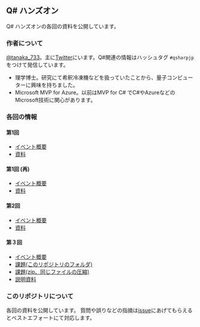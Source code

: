 ## Q# ハンズオン

Q# ハンズオンの各回の資料を公開しています。

### 作者について

[@tanaka_733](https://www.tanaka733.net/)。主に[Twitter](https://twitter.com/tanaka_733)にいます。Q#関連の情報はハッシュタグ ``#qsharpjp`` をつけて発信しています。

- 理学博士。研究にて希釈冷凍機などを扱っていたことから、量子コンピューターに興味を持ちました。
- Microsoft MVP for Azure。以前はMVP for C# でC#やAzureなどのMicrosoft技術に関心があります。

### 各回の情報

#### 第1回

- [イベント概要](https://openql.connpass.com/event/106116/)
- [資料](http://www.tanaka733.net/QSharp-Handson/01)

#### 第1回 (再)

- [イベント概要](https://openql.connpass.com/event/109709)
- [資料](http://www.tanaka733.net/QSharp-Handson/01r)

#### 第2回

- [イベント概要](https://openql.connpass.com/event/118035/)
- [資料](https://github.com/tanaka-takayoshi/GroverPractice)

#### 第３回

- [イベント概要](https://openql.connpass.com/event/135665/)
- [課題(このリポジトリのフォルダ)](https://github.com/tanaka-takayoshi/QSharp-Handson/tree/master/03/Measurements)
- [課題(zip、同じファイルの圧縮)](https://github.com/tanaka-takayoshi/QSharp-Handson/releases/download/v3.0/Measurements.zip)
- [説明資料](https://www.slideshare.net/tanakata/20190806-q-measurements)


### このリポジトリについて

各回の資料を公開しています。
質問や誤りなどの指摘は[issue](https://github.com/tanaka-takayoshi/QSharp-Handson/issues)にあげてもらえるとベストエフォートにて対応します。